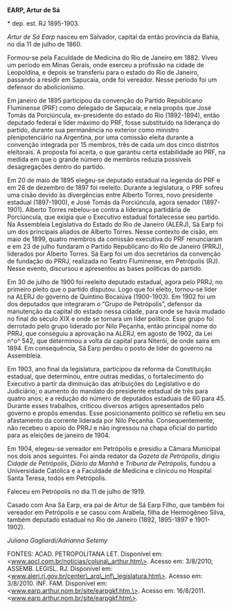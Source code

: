 **EARP, Artur de Sá**

\* dep. est. RJ 1895-1903.

*Artur de Sá Earp* nasceu em Salvador, capital da então província da
Bahia, no dia 11 de julho de 1860.

Formou-se pela Faculdade de Medicina do Rio de Janeiro em 1882. Viveu um
período em Minas Gerais, onde exerceu a profissão na cidade de
Leopoldina, e depois se transferiu para o estado do Rio de Janeiro,
passando a residir em Sapucaia, onde foi vereador. Nesse período foi um
defensor do abolicionismo.

Em janeiro de 1895 participou da convenção do Partido Republicano
Fluminense (PRF) como delegado de Sapucaia, e nela propôs que José Tomás
da Porciúncula, ex-presidente do estado do Rio (1892-1894), então
deputado federal e líder máximo do PRF, fosse substituído na liderança
do partido, durante sua permanência no exterior como ministro
plenipotenciário na Argentina, por uma comissão eleita durante a
convenção integrada por 15 membros, três de cada um dos cinco distritos
eleitorais. A proposta foi aceita, o que garantiu certa estabilidade ao
PRF, na medida em que o grande número de membros reduzia possíveis
desagregações dentro do partido.

Em 20 de maio de 1895 elegeu-se deputado estadual na legenda do PRF e em
26 de dezembro de 1897 foi reeleito. Durante a legislatura, o PRF sofreu
uma cisão devido às divergências entre Alberto Torres, novo presidente
estadual (1897-1900), e José Tomás da Porciúncula, agora senador
(1897-1901). Alberto Torres rebelou-se contra a liderança partidária de
Porciúncula, que exigia que o Executivo estadual fortalecesse seu
partido. Na Assembleia Legislativa do Estado do Rio de Janeiro (ALERJ),
Sá Earp foi um dos principais aliados de Alberto Torres. Nesse contexto
de cisão, em maio de 1899, quatro membros da comissão executiva do PRF
renunciaram e em 23 de julho fundaram o Partido Republicano do Rio de
Janeiro (PRRJ), liderados por Alberto Torres. Sá Earp foi um dos
secretários da convenção de fundação do PRRJ, realizada no Teatro
Fluminense, em Petrópolis (RJ). Nesse evento, discursou e apresentou as
bases políticas do partido.

Em 30 de julho de 1900 foi reeleito deputado estadual, agora pelo PRRJ,
no primeiro pleito que o partido disputou. Logo que foi eleito,
tornou-se líder na ALERJ do governo de Quintino Bocaiúva (1900-1903). Em
1902 foi um dos deputados que integraram o “Grupo de Petrópolis”,
defensor da manutenção da capital do estado nessa cidade, para onde se
havia mudado no final do século XIX e onde se tornara um líder político.
Esse grupo foi derrotado pelo grupo liderado por Nilo Peçanha, então
principal nome do PRRJ, que conseguiu a aprovação na ALERJ, em agosto de
1902, da Lei n^o^ 542, que determinou a volta da capital para Niterói,
de onde saíra em 1894. Em consequência, Sá Earp perdeu o posto de líder
do governo na Assembleia.

Em 1903, ano final da legislatura, participou da reforma da Constituição
estadual, que determinou, entre outras medidas, o fortalecimento do
Executivo a partir da diminuição das atribuições do Legislativo e do
Judiciário; o aumento do mandato do presidente estadual de três para
quatro anos; e a redução do número de deputados estaduais de 60 para 45.
Durante esses trabalhos, criticou diversos artigos apresentados pelo
governo e propôs emendas. Esse posicionamento político se refletiu em
seu afastamento da corrente liderada por Nilo Peçanha. Consequentemente,
não recebeu o apoio do PRRJ e não ingressou na chapa oficial do partido
para as eleições de janeiro de 1904.

Em 1904, elegeu-se vereador em Petrópolis e presidiu a Câmara Municipal
nos dois anos seguintes. Foi ainda redator da *Gazeta de Petrópolis*,
dirigiu *Cidade de Petrópolis*, *Diário da Manhã* e *Tribuna de
Petrópolis*, fundou a Universidade Católica e a Faculdade de Medicina e
clinicou no Hospital Santa Teresa, todos em Petrópolis.

Faleceu em Petrópolis no dia 11 de julho de 1919.

Casado com Ana Sá Earp, era pai de Artur de Sá Earp Filho, que também
foi vereador em Petrópolis e se casou com Arabela, filha de Hermogêneo
Silva, também deputado estadual no Rio de Janeiro (1892, 1895-1897 e
1901-1902).

*Juliana Gagliardi/Adrianna Setemy*

FONTES: ACAD. PETROPOLITANA LET. Disponível em:
\<www.apcl.com.br/noticias/coluna\_arthur.htm\>. Acesso em: 3/8/2010;
ASSEMB. LEGISL. RJ. Disponível em:
\<www.alerj.rj.gov.br/center\_arq\_inf\_legislatura.htm\>. Acesso em:
3/8/2010. INF. FAM. Disponível em:
\<www.earp.arthur.nom.br/site/earpgkf.htm.\>. Acesso em: 16/8/2011.
\<www.earp.arthur.nom.br/site/earpgkf.htm\>.

